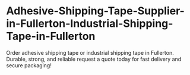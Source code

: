 # Adhesive-Shipping-Tape-Supplier-in-Fullerton-Industrial-Shipping-Tape-in-Fullerton
Order adhesive shipping tape or industrial shipping tape in Fullerton. Durable, strong, and reliable request a quote today for fast delivery and secure packaging!
